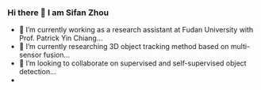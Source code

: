 ### Hi there 👋 I am Sifan Zhou

- 🔭 I’m currently working as a research assistant at Fudan University with Prof. Patrick Yin Chiang...
- 🌱 I’m currently researching 3D object tracking method based on multi-sensor fusion...
- 👯 I’m looking to collaborate on supervised and self-supervised object detection...
- 
<!--
**StiphyJay/StiphyJay** is a ✨ _special_ ✨ repository because its `README.md` (this file) appears on your GitHub profile.

Here are some ideas to get you started:

- 🔭 I’m currently working as a research assistant at Fudan University with Prof. Patrick Yin Chiang.
- 🌱 I’m currently researching  3D object detection and tracking method based on multi-sensor fusion...
- 👯 I’m looking to collaborate on supervised and self-supervised object detection
- 🤔 I’m looking for help with ...
- 💬 Ask me about ...
- 📫 How to reach me: ...
- 😄 Pronouns: ...
- ⚡ Fun fact: ...
-->
